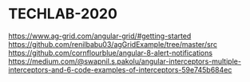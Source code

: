 # TECHLAB-2020

https://www.ag-grid.com/angular-grid/#getting-started
https://github.com/renilbabu03/agGridExample/tree/master/src 
https://github.com/cornflourblue/angular-8-alert-notifications
https://medium.com/@swapnil.s.pakolu/angular-interceptors-multiple-interceptors-and-6-code-examples-of-interceptors-59e745b684ec
